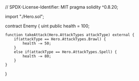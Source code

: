 // SPDX-License-Identifier: MIT
pragma solidity ^0.8.20;

import "./Hero.sol";

contract Enemy {
    uint public health = 100;

	function takeAttack(Hero.AttackTypes attackType) external {
        if(attackType == Hero.AttackTypes.Brawl) {
            health -= 50;
        }
        else if(attackType == Hero.AttackTypes.Spell) {
            health -= 80;
        }
	}
}